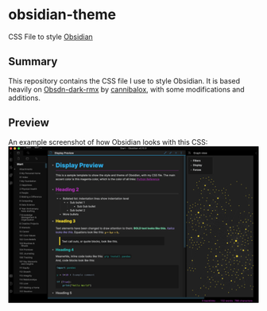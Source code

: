 # obsidian-theme
CSS File to style [Obsidian](https://obsidian.md)

## Summary
This repository contains the CSS file I use to style Obsidian. It is based heavily on [Obsdn-dark-rmx](https://github.com/cannibalox/Obsdn-dark-rmx) by [cannibalox](https://github.com/cannibalox), with some modifications and additions.

## Preview
An example screenshot of how Obsidian looks with this CSS:
![Sample Display](https://github.com/SSimon16/obsidian-theme/blob/main/Sample-Display.png)

